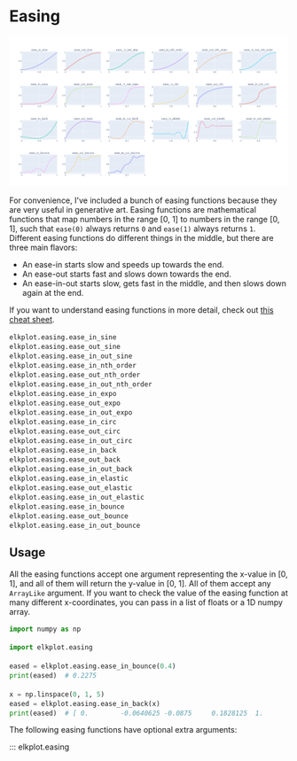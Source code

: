 # Easing

![Easing Graphs](easing.png)

For convenience, I've included a bunch of easing functions because they are very useful in
generative art. Easing functions are mathematical functions that map numbers in the range [0, 1] to numbers in the
range [0, 1], such that `ease(0)` always returns `0` and `ease(1)` always returns `1`. Different easing functions do
different things in the middle, but there are three main flavors:

- An ease-in starts slow and speeds up towards the end.
- An ease-out starts fast and slows down towards the end.
- An ease-in-out starts slow, gets fast in the middle, and then slows down again at the end.

If you want to understand easing functions in more detail, check out [this cheat sheet](https://easings.net).

`elkplot.easing.ease_in_sine`<br>
`elkplot.easing.ease_out_sine`<br>
`elkplot.easing.ease_in_out_sine`<br>
`elkplot.easing.ease_in_nth_order`<br>
`elkplot.easing.ease_out_nth_order`<br>
`elkplot.easing.ease_in_out_nth_order`<br>
`elkplot.easing.ease_in_expo`<br>
`elkplot.easing.ease_out_expo`<br>
`elkplot.easing.ease_in_out_expo`<br>
`elkplot.easing.ease_in_circ`<br>
`elkplot.easing.ease_out_circ`<br>
`elkplot.easing.ease_in_out_circ`<br>
`elkplot.easing.ease_in_back`<br>
`elkplot.easing.ease_out_back`<br>
`elkplot.easing.ease_in_out_back`<br>
`elkplot.easing.ease_in_elastic`<br>
`elkplot.easing.ease_out_elastic`<br>
`elkplot.easing.ease_in_out_elastic`<br>
`elkplot.easing.ease_in_bounce`<br>
`elkplot.easing.ease_out_bounce`<br>
`elkplot.easing.ease_in_out_bounce`<br>

## Usage

All the easing functions accept one argument representing the x-value in [0, 1], and all of them will return the y-value
in [0, 1]. All of them accept any `ArrayLike` argument. If you want to check the value of the easing function at many
different x-coordinates, you can pass in a list of floats or a 1D numpy array.

```python
import numpy as np

import elkplot.easing

eased = elkplot.easing.ease_in_bounce(0.4)
print(eased)  # 0.2275

x = np.linspace(0, 1, 5)
eased = elkplot.easing.ease_in_back(x)
print(eased)  # [ 0.        -0.0640625 -0.0875     0.1828125  1.       ]
```

The following easing functions have optional extra arguments:

::: elkplot.easing